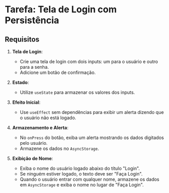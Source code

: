 # Tarefa: Tela de Login com Persistência

## Requisitos

1. **Tela de Login**:
   - Crie uma tela de login com dois inputs: um para o usuário e outro para a senha.
   - Adicione um botão de confirmação.

2. **Estado**:
   - Utilize `useState` para armazenar os valores dos inputs.

3. **Efeito Inicial**:
   - Use `useEffect` sem dependências para exibir um alerta dizendo que o usuário não está logado.

4. **Armazenamento e Alerta**:
   - No `onPress` do botão, exiba um alerta mostrando os dados digitados pelo usuário.
   - Armazene os dados no `AsyncStorage`.

5. **Exibição de Nome**:
   - Exiba o nome do usuário logado abaixo do título "Login".
   - Se ninguém estiver logado, o texto deve ser "Faça Login".
   - Quando o usuário entrar com qualquer nome, armazene os dados em `AsyncStorage` e exiba o nome no lugar de "Faça Login".
